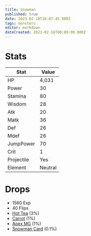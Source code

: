 ```yaml
---
title: Snowman
published: true
date: 2023-02-18T16:07:45.000Z
tags: monsters
editor: markdown
dateCreated: 2023-02-16T00:00:00.000Z
---
```


# Stats
|Stat|Value|
|-|-|
|HP|4,031|
|Power|30|
|Stamina|80|
|Wisdom|28|
|Atk|20|
|Matk|36|
|Def|26|
|Mdef|26|
|JumpPower|70|
|Crit|1|
|Projectile|Yes|
|Element|Neutral|

# Drops
 * 1560 Exp
 * 40 Flips
 * [Hot Tea](/items/hot-tea.md) (3%)
 * [Carrot](/items/carrot.md) (1%)
 * [Apex MG](/items/apex-mg.md) (1%)
 * [Snowman Card](/items/snowman-card.md) (0.1%)
